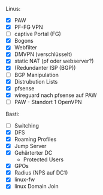 Linus:

- [x] PAW
- [x] PF-FG VPN
- [ ] captive Portal (FG)
- [x] Bogons
- [x] Webfilter
- [x] DMVPN (verschlüsselt)
- [x] static NAT (pf oder webserver?)
- [x] (Redundanter ISP (BGP))
- [ ] BGP Manipulation
- [x] Distrubution Lists
- [x] pfsense
- [x] wireguard nach pfsense auf PAW
- [ ] PAW - Standort 1 OpenVPN

Basti:

- [ ] Switching
- [x] DFS
- [x] Roaming Profiles
- [x] Jump Server
- [x] Gehärterter DC
  - Protected Users
- [x] GPOs
- [x] Radius (NPS auf DC1)
- [x] linux-fw
- [x] linux Domain Join
